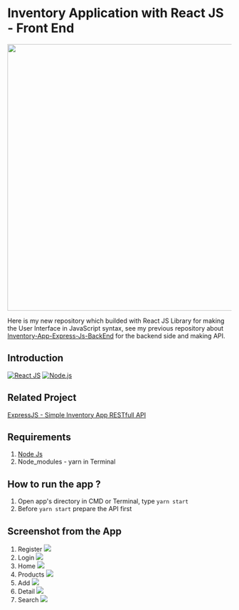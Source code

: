<h1>Inventory Application with React JS - Front End</h1>

<p align='center'>
  <img width="600" src="https://hackernoon.com/hn-images/1*y6C4nSvy2Woe0m7bWEn4BA.png" />
</p>

Here is my new repository which builded with React JS Library for making the User Interface in JavaScript syntax, see my previous repository about <a href="https://github.com/iamrezaaulia/RESTful-API-Inventory-App">Inventory-App-Express-Js-BackEnd</a> for the backend side and making API.



## Introduction
[![React JS](https://img.shields.io/badge/react--js-16.9.0-blue)](https://https://reactjs.org/)
[![Node.js](https://img.shields.io/badge/Node.js-v.10.16-green.svg?style=rounded-square)](https://nodejs.org/)


## Related Project
<a href="https://github.com/iamrezaaulia/RESTful-API-Inventory-App">ExpressJS - Simple Inventory App RESTfull API</a>


## Requirements
1. <a href="https://nodejs.org/en/download/">Node Js</a>
2. Node_modules - yarn in Terminal

## How to run the app ?
1. Open app's directory in CMD or Terminal, type `yarn start`
2. Before `yarn start` prepare the API first

## Screenshot from the App
1. Register
   <image src="https://user-images.githubusercontent.com/53343532/64962242-433efd00-d8c1-11e9-908f-a62c7918dbaf.png" />
2. Login
   <image src="https://user-images.githubusercontent.com/53343532/64962248-44702a00-d8c1-11e9-8511-3d05020001fc.png" />
3. Home
   <image src="https://user-images.githubusercontent.com/53343532/64962247-44702a00-d8c1-11e9-803f-0be2a722006a.png" />
4. Products
   <image src="https://user-images.githubusercontent.com/53343532/64962252-4508c080-d8c1-11e9-836c-b0755c881975.png" />
5. Add
   <image src="https://user-images.githubusercontent.com/53343532/64962244-43d79380-d8c1-11e9-90c2-2b273e1401b9.png" />
6. Detail
   <image src="https://user-images.githubusercontent.com/53343532/64962246-43d79380-d8c1-11e9-9eeb-cf55840fd766.png" />
7. Search
   <image src="https://user-images.githubusercontent.com/53343532/64962243-433efd00-d8c1-11e9-91e6-ff0e2cac08c5.png" />
